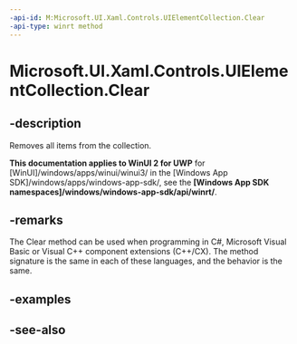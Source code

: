 ```yaml
---
-api-id: M:Microsoft.UI.Xaml.Controls.UIElementCollection.Clear
-api-type: winrt method
---
```


<!-- Method syntax
public void Clear()
-->

# Microsoft.UI.Xaml.Controls.UIElementCollection.Clear

## -description
Removes all items from the collection.

**This documentation applies to WinUI 2 for UWP** for [WinUI]/windows/apps/winui/winui3/ in the [Windows App SDK]/windows/apps/windows-app-sdk/, see the **[Windows App SDK namespaces]/windows/windows-app-sdk/api/winrt/**.

## -remarks
The Clear method can be used when programming in C#, Microsoft Visual Basic or Visual C++ component extensions (C++/CX). The method signature is the same in each of these languages, and the behavior is the same.

## -examples

## -see-also
